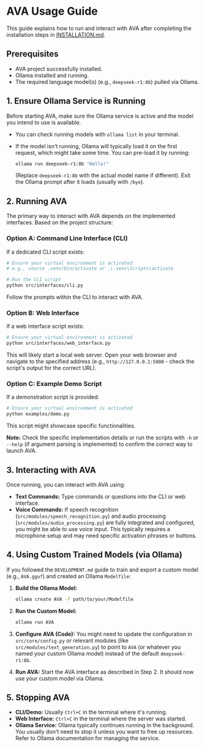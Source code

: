 # AVA Usage Guide

This guide explains how to run and interact with AVA after completing the installation steps in [INSTALLATION.md](INSTALLATION.md).

## Prerequisites

-   AVA project successfully installed.
-   Ollama installed and running.
-   The required language model(s) (e.g., `deepseek-r1:8b`) pulled via Ollama.

## 1. Ensure Ollama Service is Running

Before starting AVA, make sure the Ollama service is active and the model you intend to use is available.

-   You can check running models with `ollama list` in your terminal.
-   If the model isn't running, Ollama will typically load it on the first request, which might take some time. You can pre-load it by running:

    ```bash
    ollama run deepseek-r1:8b "Hello!"
    ```

    (Replace `deepseek-r1:8b` with the actual model name if different). Exit the Ollama prompt after it loads (usually with `/bye`).

## 2. Running AVA

The primary way to interact with AVA depends on the implemented interfaces. Based on the project structure:

### Option A: Command Line Interface (CLI)

If a dedicated CLI script exists:

```bash
# Ensure your virtual environment is activated
# e.g., source .venv/bin/activate or .\.venv\Scripts\activate

# Run the CLI script
python src/interfaces/cli.py
```

Follow the prompts within the CLI to interact with AVA.

### Option B: Web Interface

If a web interface script exists:

```bash
# Ensure your virtual environment is activated
python src/interfaces/web_interface.py
```

This will likely start a local web server. Open your web browser and navigate to the specified address (e.g., `http://127.0.0.1:5000` - check the script's output for the correct URL).

### Option C: Example Demo Script

If a demonstration script is provided:

```bash
# Ensure your virtual environment is activated
python examples/demo.py
```

This script might showcase specific functionalities.

**Note:** Check the specific implementation details or run the scripts with `-h` or `--help` (if argument parsing is implemented) to confirm the correct way to launch AVA.

## 3. Interacting with AVA

Once running, you can interact with AVA using:

-   **Text Commands:** Type commands or questions into the CLI or web interface.
-   **Voice Commands:** If speech recognition (`src/modules/speech_recognition.py`) and audio processing (`src/modules/audio_processing.py`) are fully integrated and configured, you might be able to use voice input. This typically requires a microphone setup and may need specific activation phrases or buttons.

## 4. Using Custom Trained Models (via Ollama)

If you followed the `DEVELOPMENT.md` guide to train and export a custom model (e.g., `AVA.gguf`) and created an Ollama `Modelfile`:

1.  **Build the Ollama Model:**

    ```bash
    ollama create AVA -f path/to/your/Modelfile
    ```

2.  **Run the Custom Model:**

    ```bash
    ollama run AVA
    ```
    
3.  **Configure AVA (Code):** You might need to update the configuration in `src/core/config.py` or relevant modules (like `src/modules/text_generation.py`) to point to `AVA` (or whatever you named your custom Ollama model) instead of the default `deepseek-r1:8b`.
4.  **Run AVA:** Start the AVA interface as described in Step 2. It should now use your custom model via Ollama.

## 5. Stopping AVA

-   **CLI/Demo:** Usually `Ctrl+C` in the terminal where it's running.
-   **Web Interface:** `Ctrl+C` in the terminal where the server was started.
-   **Ollama Service:** Ollama typically continues running in the background. You usually don't need to stop it unless you want to free up resources. Refer to Ollama documentation for managing the service.
